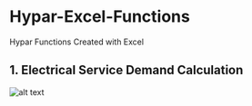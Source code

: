 # Hypar-Excel-Functions
Hypar Functions Created with Excel

## 1. Electrical Service Demand Calculation

![alt text](https://user-images.githubusercontent.com/524831/81629788-a12cd180-93c9-11ea-9dda-a53aa1db9ab3.png
 "Electrical Service Demand Calculation")
